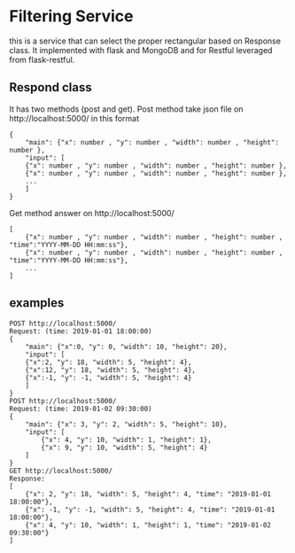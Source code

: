 # Filtering Service
this is a service that can select the proper rectangular based on Response class. It implemented with flask and MongoDB and for Restful leveraged from flask-restful.

## Respond class
It has two methods (post and get). 
Post method take json file on http://localhost:5000/ in this format
```
{
    "main": {"x": number , "y": number , "width": number , "height": number },
    "input": [
    {"x": number , "y": number , "width": number , "height": number },
    {"x": number , "y": number , "width": number , "height": number },
    ...
    ]
}
``` 
Get method answer on http://localhost:5000/
```
[
    {"x": number , "y": number , "width": number , "height": number , "time":"YYYY-MM-DD HH:mm:ss"},
    {"x": number , "y": number , "width": number , "height": number , "time":"YYYY-MM-DD HH:mm:ss"},
    ...
]
```
## examples
```
POST http://localhost:5000/
Request: (time: 2019-01-01 18:00:00)
{
    "main": {"x":0, "y": 0, "width": 10, "height": 20},
    "input": [
    {"x":2, "y": 18, "width": 5, "height": 4},
    {"x":12, "y": 18, "width": 5, "height": 4},
    {"x":-1, "y": -1, "width": 5, "height": 4}
    ]
}
POST http://localhost:5000/
Request: (time: 2019-01-02 09:30:00)
{
    "main": {"x": 3, "y": 2, "width": 5, "height": 10},
    "input": [
        {"x": 4, "y": 10, "width": 1, "height": 1},
        {"x": 9, "y": 10, "width": 5, "height": 4}
    ]
}
GET http://localhost:5000/
Response:
[
    {"x": 2, "y": 18, "width": 5, "height": 4, "time": "2019-01-01 18:00:00"},
    {"x": -1, "y": -1, "width": 5, "height": 4, "time": "2019-01-01 18:00:00"},
    {"x": 4, "y": 10, "width": 1, "height": 1, "time": "2019-01-02 09:30:00"}
]
```
